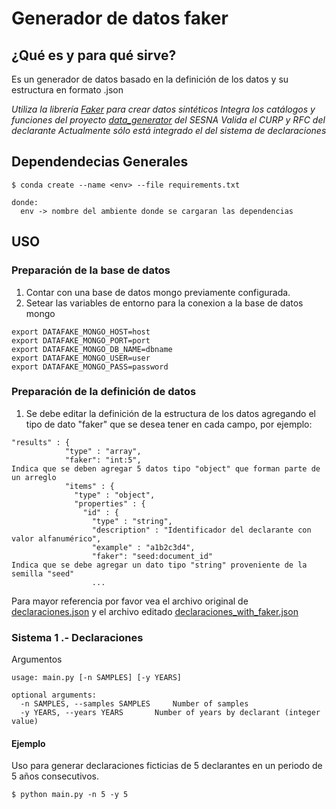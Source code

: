# Generador de datos faker

## ¿Qué es y para qué sirve?
Es un generador de datos basado en la definición de los datos y su estructura en formato .json

*Utiliza la librería [Faker] para crear datos sintéticos*
*Integra los catálogos y funciones del proyecto [data_generator] del SESNA*
*Valida el CURP y RFC del declarante*
*Actualmente sólo está integrado el del sistema de declaraciones*

## Dependendecias Generales
```
$ conda create --name <env> --file requirements.txt

donde:
  env -> nombre del ambiente donde se cargaran las dependencias
```


## USO
### Preparación de la base de datos
1. Contar con una base de datos mongo previamente configurada.
2. Setear las variables de entorno para la conexion a la base de datos mongo
```
export DATAFAKE_MONGO_HOST=host
export DATAFAKE_MONGO_PORT=port
export DATAFAKE_MONGO_DB_NAME=dbname
export DATAFAKE_MONGO_USER=user
export DATAFAKE_MONGO_PASS=password
```
### Preparación de la definición de datos
1. Se debe editar la definición de la estructura de los datos agregando el tipo de dato "faker" que se desea tener en cada campo, por ejemplo:

```
"results" : {
            "type" : "array",
            "faker": "int:5",                                                           Indica que se deben agregar 5 datos tipo "object" que forman parte de un arreglo
            "items" : {
              "type" : "object",
              "properties" : {
                "id" : {
                  "type" : "string",
                  "description" : "Identificador del declarante con valor alfanumérico",
                  "example" : "a1b2c3d4",
                  "faker": "seed:document_id"                                          Indica que se debe agregar un dato tipo "string" proveniente de la semilla "seed"  
                  ...
```
Para mayor referencia por favor vea el archivo original de [declaraciones.json] y el archivo editado [declaraciones_with_faker.json]


### Sistema 1 .- Declaraciones

Argumentos
```
usage: main.py [-n SAMPLES] [-y YEARS]

optional arguments:
  -n SAMPLES, --samples SAMPLES     Number of samples
  -y YEARS, --years YEARS       Number of years by declarant (integer value)
```
#### Ejemplo

Uso para generar declaraciones ficticias de 5 declarantes en un periodo de 5 años consecutivos.
```
$ python main.py -n 5 -y 5

```


[//]: # (These are reference links used in the body of this note and get stripped out when the markdown processor does its job. There is no need to format nicely because it shouldn't be seen.)


   [Faker]: <https://github.com/joke2k/faker/>
   [data_generator]: <https://github.com/PDNMX/data_generator>
   [declaraciones.json]: <https://github.com/PDNMX/data_faker/blob/master/oas/declaraciones.json>
   [declaraciones_with_faker.json]: <https://github.com/PDNMX/data_faker/blob/master/oas/declaraciones_with_faker.json>
   